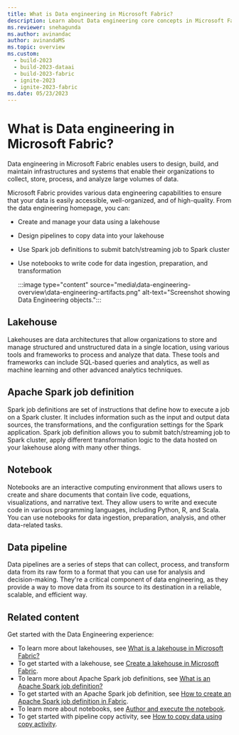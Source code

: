 ```yaml
---
title: What is Data engineering in Microsoft Fabric?
description: Learn about Data engineering core concepts in Microsoft Fabric and the analytics functionality it offers.
ms.reviewer: snehagunda
ms.author: avinandac
author: avinandaMS
ms.topic: overview
ms.custom:
  - build-2023
  - build-2023-dataai
  - build-2023-fabric
  - ignite-2023
  - ignite-2023-fabric
ms.date: 05/23/2023
---
```


# What is Data engineering in Microsoft Fabric?

Data engineering in Microsoft Fabric enables users to design, build, and maintain infrastructures and systems that enable their organizations to collect, store, process, and analyze large volumes of data.

Microsoft Fabric provides various data engineering capabilities to ensure that your data is easily accessible, well-organized, and of high-quality. From the data engineering homepage, you can:

- Create and manage your data using a lakehouse

- Design pipelines to copy data into your lakehouse

- Use Spark job definitions to submit batch/streaming job to Spark cluster

- Use notebooks to write code for data ingestion, preparation, and transformation

  :::image type="content" source="media\data-engineering-overview\data-engineering-artifacts.png" alt-text="Screenshot showing Data Engineering objects.":::

## Lakehouse

Lakehouses are data architectures that allow organizations to store and manage structured and unstructured data in a single location, using various tools and frameworks to process and analyze that data. These tools and frameworks can include SQL-based queries and analytics, as well as machine learning and other advanced analytics techniques.

## Apache Spark job definition

Spark job definitions are set of instructions that define how to execute a job on a Spark cluster. It includes information such as the input and output data sources, the transformations, and the configuration settings for the Spark application. Spark job definition allows you to submit batch/streaming job to Spark cluster, apply different transformation logic to the data hosted on your lakehouse along with many other things.

## Notebook

Notebooks are an interactive computing environment that allows users to create and share documents that contain live code, equations, visualizations, and narrative text. They allow users to write and execute code in various programming languages, including Python, R, and Scala. You can use notebooks for data ingestion, preparation, analysis, and other data-related tasks.

## Data pipeline

Data pipelines are a series of steps that can collect, process, and transform data from its raw form to a format that you can use for analysis and decision-making. They're a critical component of data engineering, as they provide a way to move data from its source to its destination in a reliable, scalable, and efficient way.

## Related content

Get started with the Data Engineering experience:

- To learn more about lakehouses, see [What is a lakehouse in Microsoft Fabric?](lakehouse-overview.md)
- To get started with a lakehouse, see [Create a lakehouse in Microsoft Fabric](create-lakehouse.md).
- To learn more about Apache Spark job definitions, see [What is an Apache Spark job definition?](spark-job-definition.md)
- To get started with an Apache Spark job definition, see [How to create an Apache Spark job definition in Fabric](create-spark-job-definition.md).
- To learn more about notebooks, see [Author and execute the notebook](author-execute-notebook.md).
- To get started with pipeline copy activity, see [How to copy data using copy activity](..\data-factory\copy-data-activity.md).
